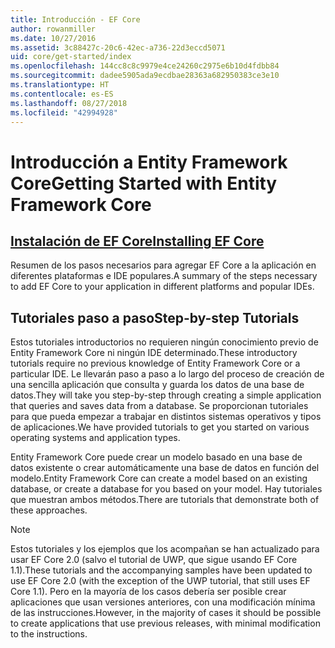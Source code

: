 ```yaml
---
title: Introducción - EF Core
author: rowanmiller
ms.date: 10/27/2016
ms.assetid: 3c88427c-20c6-42ec-a736-22d3eccd5071
uid: core/get-started/index
ms.openlocfilehash: 144cc8c8c9979e4ce24260c2975e6b10d4fdbb84
ms.sourcegitcommit: dadee5905ada9ecdbae28363a682950383ce3e10
ms.translationtype: HT
ms.contentlocale: es-ES
ms.lasthandoff: 08/27/2018
ms.locfileid: "42994928"
---
```

# <a name="getting-started-with-entity-framework-core"></a><span data-ttu-id="d8d7d-102">Introducción a Entity Framework Core</span><span class="sxs-lookup"><span data-stu-id="d8d7d-102">Getting Started with Entity Framework Core</span></span>

## <a name="installing-ef-coreinstallindexmd"></a>[<span data-ttu-id="d8d7d-103">Instalación de EF Core</span><span class="sxs-lookup"><span data-stu-id="d8d7d-103">Installing EF Core</span></span>](install/index.md)

<span data-ttu-id="d8d7d-104">Resumen de los pasos necesarios para agregar EF Core a la aplicación en diferentes plataformas e IDE populares.</span><span class="sxs-lookup"><span data-stu-id="d8d7d-104">A summary of the steps necessary to add EF Core to your application in different platforms and popular IDEs.</span></span>

## <a name="step-by-step-tutorials"></a><span data-ttu-id="d8d7d-105">Tutoriales paso a paso</span><span class="sxs-lookup"><span data-stu-id="d8d7d-105">Step-by-step Tutorials</span></span>

<span data-ttu-id="d8d7d-106">Estos tutoriales introductorios no requieren ningún conocimiento previo de Entity Framework Core ni ningún IDE determinado.</span><span class="sxs-lookup"><span data-stu-id="d8d7d-106">These introductory tutorials require no previous knowledge of Entity Framework Core or a particular IDE.</span></span> <span data-ttu-id="d8d7d-107">Le llevarán paso a paso a lo largo del proceso de creación de una sencilla aplicación que consulta y guarda los datos de una base de datos.</span><span class="sxs-lookup"><span data-stu-id="d8d7d-107">They will take you step-by-step through creating a simple application that queries and saves data from a database.</span></span> <span data-ttu-id="d8d7d-108">Se proporcionan tutoriales para que pueda empezar a trabajar en distintos sistemas operativos y tipos de aplicaciones.</span><span class="sxs-lookup"><span data-stu-id="d8d7d-108">We have provided tutorials to get you started on various operating systems and application types.</span></span>

<span data-ttu-id="d8d7d-109">Entity Framework Core puede crear un modelo basado en una base de datos existente o crear automáticamente una base de datos en función del modelo.</span><span class="sxs-lookup"><span data-stu-id="d8d7d-109">Entity Framework Core can create a model based on an existing database, or create a database for you based on your model.</span></span> <span data-ttu-id="d8d7d-110">Hay tutoriales que muestran ambos métodos.</span><span class="sxs-lookup"><span data-stu-id="d8d7d-110">There are tutorials that demonstrate both of these approaches.</span></span>

> [!NOTE]  
> <span data-ttu-id="d8d7d-111">Estos tutoriales y los ejemplos que los acompañan se han actualizado para usar EF Core 2.0 (salvo el tutorial de UWP, que sigue usando EF Core 1.1).</span><span class="sxs-lookup"><span data-stu-id="d8d7d-111">These tutorials and the accompanying samples have been updated to use EF Core 2.0 (with the exception of the UWP tutorial, that still uses EF Core 1.1).</span></span> <span data-ttu-id="d8d7d-112">Pero en la mayoría de los casos debería ser posible crear aplicaciones que usan versiones anteriores, con una modificación mínima de las instrucciones.</span><span class="sxs-lookup"><span data-stu-id="d8d7d-112">However, in the majority of cases it should be possible to create applications that use previous releases, with minimal modification to the instructions.</span></span> 
